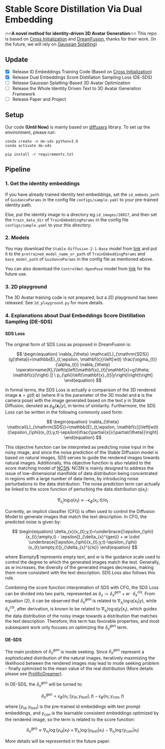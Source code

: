 # Stable Score Distillation Via Dual Embedding
:fire::fire:**A novel method for identity-driven 3D Avatar Generation**:fire::fire:
This repo is based on [Cross Initialization](https://github.com/lyuPang/CrossInitialization) and [DreamFusion](https://dreamfusion3d.github.io/), thanks for their work.
(In the future, we will rely on [Gaussian Splatting](https://github.com/graphdeco-inria/gaussian-splatting))

## Update
- [x] Release ID Embeddings Training Code (Based on [Cross Initialization](https://github.com/lyuPang/CrossInitialization))
- [x] Release Dual Embeddings Score Distillation Sampling Loss (DE-SDS)
- [ ] Release Gaussian Splatting-Based 3D Avatar Optimization
- [ ] Release the Whole Identity Driven Text to 3D Avatar Generation Framework
- [ ] Release Paper and Project

## Setup
Our code **(Until Now)** is mainly based on [diffusers](https://github.com/huggingface/diffusers) library.
To set up the environment, please run:
```
conda create -n de-sds python=3.9
conda activate de-sds

pip install -r requirements.txt
```

## Pipeline
### 1. Get the identity embeddings
If you have already trained identity text embeddings, set the `id_embeds_path` of `GuidanceParams` in the config file `configs/sample.yaml` to your pre-trained identity path.

Else, put the identity image to a directory eg.`id_images/28017`, and then set the `train_data_dir` of `TrainEmbeddingParams` in the config file `configs/sample.yaml` to your this *directory*.

### 2. Models
You may download the `Stable-Diffusion-2-1-Base` model from [link](https://huggingface.co/stabilityai/stable-diffusion-2-1-base) and put it to the `pretrained_model_name_or_path` of `TrainEmbeddingParams` and `base_model_path` of `GuidanceParams` in the config file as mentioned above.

You can also download the `ControlNet-OpenPose` model from [link](https://huggingface.co/thibaud/controlnet-sd21-openposev2-diffusers) for the future use.

### 3. 2D playground
The 3D Avatar training code is not prepared, but a 2D playground has been released.
See `2d_playground.py` for more details.


### 4. Explanations about Dual Embeddings Score Distillation Sampling (DE-SDS)
#### SDS Loss
The original form of SDS Loss as proposed in DreamFusion is:

$$
\begin{equation}
    \nabla_{\theta} \mathcal{L}_{\mathrm{SDS}}(g(\theta))=\mathbb{E}_{t,\epsilon, \mathbf{c}}\left[w(t) \frac{\sigma_{t}}{\alpha_{t}} \nabla_{\theta} \operatorname{KL}\left(q\left(\mathbf{x}_{t}|\mathbf{x}=g(\theta; \mathbf{c})\right) || \ p_{\phi}\left(\mathbf{x}_{t}|y\right)\right)\right]
\end{equation}
$$

In formal terms, the SDS Loss is actually a comparison of the 3D rendered image $\mathbf{x}=g(\theta; \mathbf{c})$ (where $\theta$ is the parameter of the 3D model and $\mathbf{c}$ is the camera pose) with the image generated based on the text $y$ in Stable Diffusion, denoted as $p_{\phi}\left(\mathbf{x}_{t}|y\right)$, in terms of similarity. Furthermore, the SDS Loss can be written in the following commonly used form:

$$
\begin{equation}
    \nabla_{\theta} \mathcal{L}_{\mathrm{SDS}}=\mathbb{E}_{t,\epsilon, \mathbf{c}}\left[w(t)((\epsilon_{\phi}(x_{t};y,t)-\epsilon)\frac{\partial{x}}{\partial{\theta}}\right]
\end{equation}
$$

This objective function can be interpreted as predicting noise input in the noisy image, and since the noise prediction of the Stable Diffusion model is based on natural images, SDS serves to guide the rendered images towards natural images. Additionally, this objective function is also related to the score matching model of [NCSN](https://arxiv.org/abs/1907.05600). NCSN is mainly designed to address the issue of low-dimensional manifolds of data distribution being concentrated in regions with a large number of data items, by introducing noise perturbations to the data distribution. The noise prediction term can actually be linked to the score function of perturbing the data distribution $q(x_{t})$:

$$
\begin{equation}
    \nabla_{x_{t}}\log q(x_{t}) \approx -\epsilon_{\phi}(x_{t};t) / \sigma_{t}
\end{equation}
$$


Currently, an implicit classifier (CFG) is often used to control the Diffusion Model to generate images that match the text description. In CFG, the predicted noise is given by:

$$
\begin{equation}
\delta_{x}(x_{t};y,t)=\underbrace{[\epsilon_{\phi}(x_{t};\empty,t) - \epsilon]}_{\delta_{x}^{gen}} + w \cdot \underbrace{[\epsilon_{\phi}(x_{t};y,t)-\epsilon_{\phi}(x_{t};\empty,t)]}_{\delta_{x}^{cls}}
\end{equation}
$$

where $\empty$ represents empty text, and $w$ is the guidance scale used to control the degree to which the generated images match the text. Generally, as $w$ increases, the diversity of the generated images decreases, making them more consistent with the text description. SDS Loss also follows this rule.


Combining the score function interpretation of SDS with CFG, the SDS Loss can be divided into two parts, represented as $\delta_{x}:=\delta_{x}^{gen} + w \cdot \delta_{x}^{cls}$. From equation (2), it can be observed that $\delta_{x}^{gen}$ is related to $\nabla_{x_{t}}\log q(x_{t}|y)$, while $\delta_{x}^{cls}$, after derivation, is known to be related to $\nabla_{x_{t}}\log q(y|x_{t})$, which guides the data distribution of the noisy image towards a distribution that matches the text description. Therefore, this term has favorable properties, and most subsequent work only focuses on optimizing the $\delta_{x}^{gen}$ term.

#### DE-SDS
The main problem of $\delta_{x}^{gen}$ is mode seeking. Since $\delta_{x}^{gen}$ represent a sophisticated distribution of the natural images, iteratively maximizing the likelihood between the rendered images may lead to mode seeking problem - finally optimized to the mean value of the real distribution (More details please see [ProlificDreamer](https://arxiv.org/abs/2305.16213)). 

In DE-SDS, the $\delta_{x}^{gen}$ will be turned to:

$$
\begin{equation}
    \delta_{x}^{gen} = \epsilon_{\phi}(x_{t}; [y_{id}, y_{text}],t) - \epsilon_{\phi}(x_{t}; y_{con},t)
\end{equation}
$$

where $[y_{id}, y_{text}]$ is the pre-trained id embeddings with text prompt embeddings, and $y_{con}$ is the learnable consistent embeddings optimized by the rendered image, so the term is related to the score function:

$$
\begin{equation}
    \delta_{x}^{gen} \approx \nabla_{x_{t}}\log (y_{id}|x_{t}) + \nabla_{x_{t}}\log (y_{text}|x_{t}) - \nabla_{x_{t}}\log (y_{con}|x_{t})
\end{equation}
$$

More details will be represented in the future paper.

